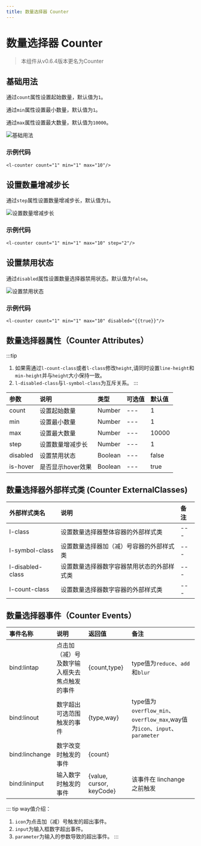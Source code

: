 ```yaml
---
title: 数量选择器 Counter
---
```


# <H2Icon /> 数量选择器 Counter

> 本组件从v0.6.4版本更名为Counter

## 基础用法

通过`count`属性设置起始数量，默认值为`1`。

通过`min`属性设置最小数量，默认值为`1`。

通过`max`属性设置最大数量，默认值为`10000`。

![基础用法](http://imglf3.nosdn0.126.net/img/RW5CNXdoVFJDVmdGaExZNzgyOGJtOHVoVWpHclN2OTZDRHZ4QkliS3VuZzdZdldZUG9VanN3PT0.png?imageView&thumbnail=500x0&quality=96&stripmeta=0)

### 示例代码

```wxml
<l-counter count="1" min="1" max="10"/>
```

## 设置数量增减步长

通过`step`属性设置数量增减步长，默认值为`1`。

![设置数量增减步长](http://imglf5.nosdn0.126.net/img/RW5CNXdoVFJDVmdGaExZNzgyOGJtNE9OckM3b1dYUTlQRUl0UzNQc1dGVzRDWW1KbEIzNUV3PT0.png?imageView&thumbnail=500x0&quality=96&stripmeta=0)

### 示例代码

```wxml
<l-counter count="1" min="1" max="10" step="2"/>
```

## 设置禁用状态

通过`disabled`属性设置数量选择器禁用状态。默认值为`false`。

![设置禁用状态](http://imglf5.nosdn0.126.net/img/RW5CNXdoVFJDVmdGaExZNzgyOGJtMU54QVh0TXJWYWYyWWVQMC9iTnN1SlJXa0x4WGJmanZ3PT0.png?imageView&thumbnail=500x0&quality=96&stripmeta=0)

### 示例代码

```wxml
<l-counter count="1" min="1" max="10" disabled="{{true}}"/>
```

## 数量选择器属性（Counter Attributes）

:::tip
1. 如果需通过`l-count-class`或者`l-class`修改`height`,请同时设置`line-height`和`min-height`并与`height`大小保持一致。
3. `l-disabled-class`与`l-symbol-class`为互斥关系。
:::

| 参数   | 说明 | 类型 | 可选值 | 默认值 |
|:----|:----|:----|:----|:----|
| count | 设置起始数量 | Number | --- | 1 |
| min | 设置最小数量 | Number | --- | 1 |
| max | 设置最大数量 | Number | --- | 10000 |
| step | 设置数量增减步长 | Number | --- | 1|
| disabled | 设置禁用状态 | Boolean | --- | false |
| is-hover | 是否显示hover效果 | Boolean | --- | true |

## 数量选择器外部样式类 (Counter ExternalClasses)

| 外部样式类名    | 说明    | 备注 |
| :--------- | :----------------- | :----- |
| l-class | 设置数量选择器整体容器的外部样式类 |  --- |
| l-symbol-class | 设置数量选择器加（减）号容器的外部样式类 | --- |
| l-disabled-class | 设置数量选择器数字容器禁用状态的外部样式类 | --- |
| l-count-class | 设置数量选择器数字容器的外部样式类 | --- |

## 数量选择器事件（Counter Events）

| 事件名称        | 说明               | 返回值          | 备注 |
| :--------- | :----------------- | :----- | :--------------- |
| bind:lintap | 点击加（减）号及数字输入框失去焦点触发的事件 | {count,type} | type值为`reduce`、`add`和`blur` |
| bind:linout | 数字超出可选范围触发的事件 | {type,way} | type值为`overflow_min`、`overflow_max`,way值为`icon`、`input`、`parameter`|
| bind:linchange | 数字改变时触发的事件 | {count} | |
| bind:lininput | 输入数字时触发的事件 | {value, cursor, keyCode} | 该事件在 linchange 之前触发 |

::: tip
way值介绍：
1. `icon`为点击加（减）号触发的超出事件。
2. `input`为输入框数字超出事件。
3. `parameter`为输入的参数导致的超出事件。
:::


<RightMenu />